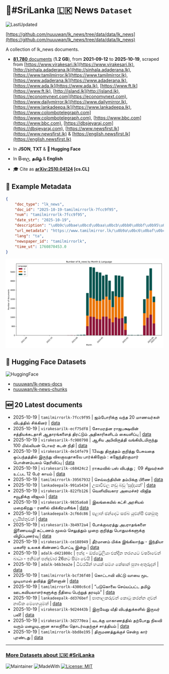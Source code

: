 # 📄#SriLanka 🇱🇰 News `Dataset`

![LastUpdated](https://img.shields.io/badge/last_updated-2025--10--19_16:16:34-green)

[https://github.com/nuuuwan/lk_news/tree/data/data/lk_news](https://github.com/nuuuwan/lk_news/tree/data/data/lk_news)

A collection of lk_news documents.

- [**81,780** documents](https://github.com/nuuuwan/lk_news/tree/data/data/lk_news) (**1.2 GB**), from **2021-09-12** to **2025-10-19**, scraped from [https://www.virakesari.lk](https://www.virakesari.lk), [http://sinhala.adaderana.lk](http://sinhala.adaderana.lk), [https://www.tamilmirror.lk](https://www.tamilmirror.lk), [https://www.adaderana.lk](https://www.adaderana.lk), [https://www.ada.lk](https://www.ada.lk), [https://www.ft.lk](https://www.ft.lk), [http://island.lk](http://island.lk), [https://economynext.com](https://economynext.com), [https://www.dailymirror.lk](https://www.dailymirror.lk), [https://www.lankadeepa.lk](https://www.lankadeepa.lk), [https://www.colombotelegraph.com](https://www.colombotelegraph.com), [https://www.bbc.com](https://www.bbc.com), [https://dbsjeyaraj.com](https://dbsjeyaraj.com), [https://www.newsfirst.lk](https://www.newsfirst.lk) & [https://english.newsfirst.lk](https://english.newsfirst.lk)

- In **JSON**, **TXT** & **🤗 Hugging Face**

- In **සිංහල**, **தமிழ்** & **English**

- 🎓 Cite as **[arXiv:2510.04124](https://arxiv.org/abs/2510.04124) [cs.CL]**

## 📝 Example Metadata

```json
{
    "doc_type": "lk_news",
    "doc_id": "2025-10-19-tamilmirrorlk-7fcc9f95",
    "num": "tamilmirrorlk-7fcc9f95",
    "date_str": "2025-10-19",
    "description": "\u0b9c\u0bae\u0bcd\u0baa\u0bcb\u0bb0\u0bbf\u0b95\u0bcd\u0b95\u0bc1 \u0bb5\u0ba8\u0bcd\u0ba4 20 \u0bae\u0bbe\u0ba3\u0bb5\u0bb0\u0bcd\u0b95\u0bb3\u0bcd \u0bb5\u0bbf\u0baa\u0ba4\u0bcd\u0ba4\u0bbf\u0bb2\u0bcd \u0b9a\u0bbf\u0b95\u0bcd\u0b95\u0bbf\u0ba9\u0bb0\u0bcd",
    "url_metadata": "https://www.tamilmirror.lk/\u0b9a\u0bc6\u0baf\u0bcd\u0ba4\u0bbf\u0b95\u0bb3\u0bcd/\u0b9c\u0bae\u0bcd\u0baa\u0bcb\u0bb0\u0bbf\u0b95\u0bcd\u0b95\u0bc1-\u0bb5\u0ba8\u0bcd\u0ba4-20-\u0bae\u0bbe\u0ba3\u0bb5\u0bb0\u0bcd\u0b95\u0bb3\u0bcd-\u0bb5\u0bbf\u0baa\u0ba4\u0bcd\u0ba4\u0bbf\u0bb2\u0bcd-\u0b9a\u0bbf\u0b95\u0bcd\u0b95\u0bbf\u0ba9\u0bb0\u0bcd/175-366505",
    "lang": "ta",
    "newspaper_id": "tamilmirrorlk",
    "time_ut": 1760870453.0
}
```

![Chart](https://raw.githubusercontent.com/nuuuwan/lk_news/refs/heads/data/data/lk_news/docs_by_month_and_lang.png)

## 🤗 Hugging Face Datasets

![HuggingFace](https://img.shields.io/badge/-HuggingFace-FDEE21?style=for-the-badge&logo=HuggingFace)

- [nuuuwan/lk-news-docs](https://huggingface.co/datasets/nuuuwan/lk-news-docs)
- [nuuuwan/lk-news-chunks](https://huggingface.co/datasets/nuuuwan/lk-news-chunks)

## 🆕 20 Latest documents

- 2025-10-19 | `tamilmirrorlk-7fcc9f95` | ஜம்போரிக்கு வந்த 20 மாணவர்கள் விபத்தில் சிக்கினர் | [data](https://github.com/nuuuwan/lk_news/tree/data/data/lk_news/2020s/2025/2025-10-19-tamilmirrorlk-7fcc9f95)
- 2025-10-19 | `virakesarilk-ecf75df8` | சோமரத்ன ராஜபக்ஷவின் சத்தியக்கடதாசி ஆதாரங்களைத் திரட்டும் அதிகாரிகளிடம் கையளிப்பு | [data](https://github.com/nuuuwan/lk_news/tree/data/data/lk_news/2020s/2025/2025-10-19-virakesarilk-ecf75df8)
- 2025-10-19 | `virakesarilk-fc980798` | ஆசிய அபிவிருத்தி வங்கியிடமிருந்து 100 மில்லியன் டொலர் கடன் நிதி | [data](https://github.com/nuuuwan/lk_news/tree/data/data/lk_news/2020s/2025/2025-10-19-virakesarilk-fc980798)
- 2025-10-19 | `virakesarilk-de14fe79` | 13வது திருத்தம் குறித்து பேசுவதை ஒப்பந்தத்தில் இருந்து விலகுவதாகவே பார்க்கிறோம் : கஜேந்திரகுமார் பொன்னம்பலம் தெரிவிப்பு | [data](https://github.com/nuuuwan/lk_news/tree/data/data/lk_news/2020s/2025/2025-10-19-virakesarilk-de14fe79)
- 2025-10-19 | `virakesarilk-c68424c2` | ராகமவில் பஸ் விபத்து ;  09 சிறுவர்கள் உட்பட 12 பேர் காயம் | [data](https://github.com/nuuuwan/lk_news/tree/data/data/lk_news/2020s/2025/2025-10-19-virakesarilk-c68424c2)
- 2025-10-19 | `tamilmirrorlk-39567932` | செவ்வந்தியின் தம்பிக்கு பிணை | [data](https://github.com/nuuuwan/lk_news/tree/data/data/lk_news/2020s/2025/2025-10-19-tamilmirrorlk-39567932)
- 2025-10-19 | `lankadeepalk-991a5434` | උසාවිවල නඩු බඩු ‘සුද්දයක්’ | [data](https://github.com/nuuuwan/lk_news/tree/data/data/lk_news/2020s/2025/2025-10-19-lankadeepalk-991a5434)
- 2025-10-19 | `virakesarilk-822fb126` | வெளிவிவகார அமைச்சர் விஜித சவூதிக்கு விஜயம் | [data](https://github.com/nuuuwan/lk_news/tree/data/data/lk_news/2020s/2025/2025-10-19-virakesarilk-822fb126)
- 2025-10-19 | `virakesarilk-9835a6a8` | இலங்கையில் கட்சி அரசியல் மறைகிறது - ரணில் விக்கிரமசிங்க | [data](https://github.com/nuuuwan/lk_news/tree/data/data/lk_news/2020s/2025/2025-10-19-virakesarilk-9835a6a8)
- 2025-10-19 | `lankadeepalk-2cf6dc86` | පළාත් ඡන්දෙට  සජබ යූඑන්පී එකමුතු ලැයිස්තුවක් | [data](https://github.com/nuuuwan/lk_news/tree/data/data/lk_news/2020s/2025/2025-10-19-lankadeepalk-2cf6dc86)
- 2025-10-19 | `virakesarilk-3b4972a4` | போக்குவரத்து அபராதங்களை இணையவழி கட்டணம் மூலம் செலுத்தும் முறை குறித்து பொதுமக்களுக்கு விழிப்புணர்வு | [data](https://github.com/nuuuwan/lk_news/tree/data/data/lk_news/2020s/2025/2025-10-19-virakesarilk-3b4972a4)
- 2025-10-19 | `virakesarilk-ce188949` | தீர்மானம் மிக்க இங்கிலாந்து - இந்தியா மகளிர் உலகக் கிண்ணப் போட்டி இன்று | [data](https://github.com/nuuuwan/lk_news/tree/data/data/lk_news/2020s/2025/2025-10-19-virakesarilk-ce188949)
- 2025-10-19 | `adalk-d421808c` | ඉන්දු - ඔස්ට්‍රේලියා එක්දින තරගයට වර්ෂාවෙන් බාධා - ඉනිමක් පන්දුවාර 26කට සීමා වෙයි | [data](https://github.com/nuuuwan/lk_news/tree/data/data/lk_news/2020s/2025/2025-10-19-adalk-d421808c)
- 2025-10-19 | `adalk-b6b3ea2e` | ධීවරයින් හයක් සමග කේෂාන් පුතා අතුරුදන් | [data](https://github.com/nuuuwan/lk_news/tree/data/data/lk_news/2020s/2025/2025-10-19-adalk-b6b3ea2e)
- 2025-10-19 | `tamilmirrorlk-bcf36f40` | கொட்டாவி விட்டு  வாயை மூட முடியாமல் தவித்த இளைஞன் | [data](https://github.com/nuuuwan/lk_news/tree/data/data/lk_news/2020s/2025/2025-10-19-tamilmirrorlk-bcf36f40)
- 2025-10-19 | `tamilmirrorlk-4300c6cd` | “படுகொலை செய்யப்பட்ட தமிழ் ஊடகவியலாளர்களுக்கு    நீதியை பெற்றுத் தரவும்” | [data](https://github.com/nuuuwan/lk_news/tree/data/data/lk_news/2020s/2025/2025-10-19-tamilmirrorlk-4300c6cd)
- 2025-10-19 | `lankadeepalk-dd376bef` | පාතාලකරුවන් කොටු කරන්න ගුවන් නාවික මෙහෙයුමක් | [data](https://github.com/nuuuwan/lk_news/tree/data/data/lk_news/2020s/2025/2025-10-19-lankadeepalk-dd376bef)
- 2025-10-19 | `virakesarilk-9d24443b` | இருவேறு வீதி விபத்துக்களில் இருவர் பலி! | [data](https://github.com/nuuuwan/lk_news/tree/data/data/lk_news/2020s/2025/2025-10-19-virakesarilk-9d24443b)
- 2025-10-19 | `virakesarilk-3d2770ea` | வடக்கு மாகாணத்தில் தற்போது நிலவி வரும் மழையுடனான காலநிலை தொடர்வதற்குச் சாத்தியம் | [data](https://github.com/nuuuwan/lk_news/tree/data/data/lk_news/2020s/2025/2025-10-19-virakesarilk-3d2770ea)
- 2025-10-19 | `tamilmirrorlk-bbd8e195` | திருமணத்துக்குச் சென்ற கார் புரண்டது | [data](https://github.com/nuuuwan/lk_news/tree/data/data/lk_news/2020s/2025/2025-10-19-tamilmirrorlk-bbd8e195)

---

### [More Datasets about 🇱🇰 #SriLanka](https://github.com/nuuuwan/lk_datasets)

![Maintainer](https://img.shields.io/badge/maintainer-nuuuwan-red)
![MadeWith](https://img.shields.io/badge/made_with-python-blue)
[![License: MIT](https://img.shields.io/badge/License-MIT-yellow.svg)](https://opensource.org/licenses/MIT)
